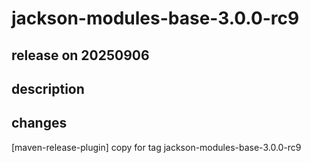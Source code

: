 # jackson-modules-base-3.0.0-rc9

## release on 20250906
## description
## changes
[maven-release-plugin] copy for tag jackson-modules-base-3.0.0-rc9

